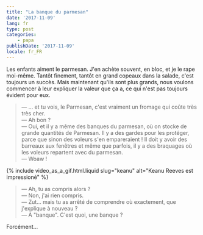 ```yaml
---
title: "La banque du parmesan"
date: '2017-11-09'
lang: fr
type: post
categories:
    - papa
publishDate: '2017-11-09'
locale: fr_FR
---
```


Les enfants aiment le parmesan. J'en achète souvent, en bloc, et je le rape moi-même. Tantôt finement, tantôt en grand copeaux dans la salade, c'est toujours un succès. Mais maintenant qu'ils sont plus grands, nous voulons commencer à leur expliquer la valeur que ça a, ce qui n'est pas toujours évident pour eux.

<!-- more -->

> — … et tu vois, le Parmesan, c'est vraiment un fromage qui coûte très très cher.  
> — Ah bon ?  
> — Oui, et il y a même des banques du parmesan, où on stocke de grande quantités de Parmesan. Il y a des gardes pour les protéger, parce que sinon des voleurs s'en empareraient ! Il doit y avoir des barreaux aux fenêtres et même que parfois, il y a des braquages où les voleurs repartent avec du parmesan.  
> — Woaw !

{% include video_as_a_gif.html.liquid
    slug="keanu"
    alt="Keanu Reeves est impressioné"
%}

> — Ah, tu as compris alors ?  
> — Non, j'ai rien compris.  
> — Zut… mais tu as arrêté de comprendre où exactement, que j'explique à nouveau ?  
> — À "banque". C'est quoi, une banque ?

Forcément…

